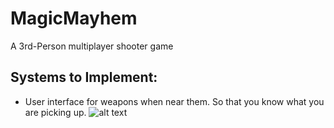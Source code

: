 # MagicMayhem
A 3rd-Person multiplayer shooter game

## Systems to Implement:
- User interface for weapons when near them. So that you know what you are picking up.
![alt text](https://github.com/[username]/[reponame]/blob/[branch]/image.jpg?raw=true)
